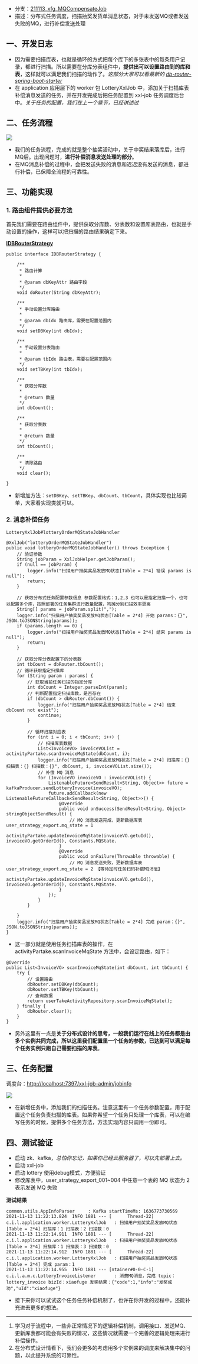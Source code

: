 -   分支：[211113_xfg_MQCompensateJob](https://gitcode.net/KnowledgePlanet/Lottery/-/tree/211113_xfg_MQCompensateJob)
-   描述：分布式任务调度，扫描抽奖发货单消息状态，对于未发送MQ或者发送失败的MQ，进行补偿发送处理

## [](https://gitcode.net/KnowledgePlanet/Lottery/-/wikis/%E7%AC%AC-2-%E9%83%A8%E5%88%86-%E9%A2%86%E5%9F%9F%E5%BC%80%E5%8F%91//%E7%AC%AC18%E8%8A%82%EF%BC%9A%E6%89%AB%E6%8F%8F%E5%BA%93%E8%A1%A8%E8%A1%A5%E5%81%BF%E5%8F%91%E8%B4%A7%E5%8D%95MQ%E6%B6%88%E6%81%AF#%E4%B8%80%E5%BC%80%E5%8F%91%E6%97%A5%E5%BF%97)一、开发日志

-   因为需要扫描库表，也就是循环的方式把每个库下的多张表中的每条用户记录，都进行扫描。所以需要在分库分表组件中，**提供出可以设置路由到的库和表**，这样就可以满足我们扫描的动作了。_这部分大家可以看最新的 [db-router-spring-boot-starter](https://gitcode.net/KnowledgePlanet/db-router-spring-boot-starter)_
-   在 application 应用层下的 worker 包 LotteryXxlJob 中，添加关于扫描库表补偿消息发送的任务，并在开发完成后把任务配置到 xxl-job 任务调度后台中。_关于任务的配置，我们在上一个章节，已经讲述过_

## [](https://gitcode.net/KnowledgePlanet/Lottery/-/wikis/%E7%AC%AC-2-%E9%83%A8%E5%88%86-%E9%A2%86%E5%9F%9F%E5%BC%80%E5%8F%91//%E7%AC%AC18%E8%8A%82%EF%BC%9A%E6%89%AB%E6%8F%8F%E5%BA%93%E8%A1%A8%E8%A1%A5%E5%81%BF%E5%8F%91%E8%B4%A7%E5%8D%95MQ%E6%B6%88%E6%81%AF#%E4%BA%8C%E4%BB%BB%E5%8A%A1%E6%B5%81%E7%A8%8B)二、任务流程

[![](https://gitcode.net/KnowledgePlanet/Lottery/-/raw/master/doc/assets/img/Part-2/18-01.png)](https://gitcode.net/KnowledgePlanet/Lottery/-/raw/master/doc/assets/img/Part-2/18-01.png)

-   我们的任务流程，完成的就是整个抽奖活动中，关于中奖结果落库后，进行MQ后。出现问题时，**进行补偿消息发送处理的部分**。
-   在MQ消息补偿的过程中，会把发送失败的消息和迟迟没有发送的消息，都进行补偿，已保障全流程的可靠性。

## [](https://gitcode.net/KnowledgePlanet/Lottery/-/wikis/%E7%AC%AC-2-%E9%83%A8%E5%88%86-%E9%A2%86%E5%9F%9F%E5%BC%80%E5%8F%91//%E7%AC%AC18%E8%8A%82%EF%BC%9A%E6%89%AB%E6%8F%8F%E5%BA%93%E8%A1%A8%E8%A1%A5%E5%81%BF%E5%8F%91%E8%B4%A7%E5%8D%95MQ%E6%B6%88%E6%81%AF#%E4%B8%89%E5%8A%9F%E8%83%BD%E5%AE%9E%E7%8E%B0)三、功能实现

### [](https://gitcode.net/KnowledgePlanet/Lottery/-/wikis/%E7%AC%AC-2-%E9%83%A8%E5%88%86-%E9%A2%86%E5%9F%9F%E5%BC%80%E5%8F%91//%E7%AC%AC18%E8%8A%82%EF%BC%9A%E6%89%AB%E6%8F%8F%E5%BA%93%E8%A1%A8%E8%A1%A5%E5%81%BF%E5%8F%91%E8%B4%A7%E5%8D%95MQ%E6%B6%88%E6%81%AF#1-%E8%B7%AF%E7%94%B1%E7%BB%84%E4%BB%B6%E6%8F%90%E4%BE%9B%E5%BF%85%E8%A6%81%E6%96%B9%E6%B3%95)1. 路由组件提供必要方法

首先我们需要在路由组件中，提供获取分库数、分表数和设置库表路由，也就是手动设置的操作，这样可以把扫描的路由结果确定下来。

[**IDBRouterStrategy**](https://gitcode.net/KnowledgePlanet/db-router-spring-boot-starter/-/blob/master/src/main/java/cn/bugstack/middleware/db/router/strategy/IDBRouterStrategy.java)

```
public interface IDBRouterStrategy {

    /**
     * 路由计算
     *
     * @param dbKeyAttr 路由字段
     */
    void doRouter(String dbKeyAttr);

    /**
     * 手动设置分库路由
     *
     * @param dbIdx 路由库，需要在配置范围内
     */
    void setDBKey(int dbIdx);

    /**
     * 手动设置分表路由
     *
     * @param tbIdx 路由表，需要在配置范围内
     */
    void setTBKey(int tbIdx);

    /**
     * 获取分库数
     *
     * @return 数量
     */
    int dbCount();

    /**
     * 获取分表数
     *
     * @return 数量
     */
    int tbCount();

    /**
     * 清除路由
     */
    void clear();

}
```

-   新增加方法：`setDBKey`、`setTBKey`、`dbCount`、`tbCount`，具体实现也比较简单，大家看实现类就可以。

### [](https://gitcode.net/KnowledgePlanet/Lottery/-/wikis/%E7%AC%AC-2-%E9%83%A8%E5%88%86-%E9%A2%86%E5%9F%9F%E5%BC%80%E5%8F%91//%E7%AC%AC18%E8%8A%82%EF%BC%9A%E6%89%AB%E6%8F%8F%E5%BA%93%E8%A1%A8%E8%A1%A5%E5%81%BF%E5%8F%91%E8%B4%A7%E5%8D%95MQ%E6%B6%88%E6%81%AF#2-%E6%B6%88%E6%81%AF%E8%A1%A5%E5%81%BF%E4%BB%BB%E5%8A%A1)2. 消息补偿任务

`LotteryXxlJob#lotteryOrderMQStateJobHandler`

```
@XxlJob("lotteryOrderMQStateJobHandler")
public void lotteryOrderMQStateJobHandler() throws Exception {
    // 验证参数
    String jobParam = XxlJobHelper.getJobParam();
    if (null == jobParam) {
        logger.info("扫描用户抽奖奖品发放MQ状态[Table = 2*4] 错误 params is null");
        return;
    }

    // 获取分布式任务配置参数信息 参数配置格式：1,2,3 也可以是指定扫描一个，也可以配置多个库，按照部署的任务集群进行数量配置，均摊分别扫描效率更高
    String[] params = jobParam.split(",");
    logger.info("扫描用户抽奖奖品发放MQ状态[Table = 2*4] 开始 params：{}", JSON.toJSONString(params));
    if (params.length == 0) {
        logger.info("扫描用户抽奖奖品发放MQ状态[Table = 2*4] 结束 params is null");
        return;
    }

    // 获取分库分表配置下的分表数
    int tbCount = dbRouter.tbCount();
    // 循环获取指定扫描库
    for (String param : params) {
        // 获取当前任务扫描的指定分库
        int dbCount = Integer.parseInt(param);
        // 判断配置指定扫描库数，是否存在
        if (dbCount > dbRouter.dbCount()) {
            logger.info("扫描用户抽奖奖品发放MQ状态[Table = 2*4] 结束 dbCount not exist");
            continue;
        }

        // 循环扫描对应表
        for (int i = 0; i < tbCount; i++) {
            // 扫描库表数据
            List<InvoiceVO> invoiceVOList = activityPartake.scanInvoiceMqState(dbCount, i);
            logger.info("扫描用户抽奖奖品发放MQ状态[Table = 2*4] 扫描库：{} 扫描表：{} 扫描数：{}", dbCount, i, invoiceVOList.size());
            // 补偿 MQ 消息
            for (InvoiceVO invoiceVO : invoiceVOList) {
                ListenableFuture<SendResult<String, Object>> future = kafkaProducer.sendLotteryInvoice(invoiceVO);
                future.addCallback(new ListenableFutureCallback<SendResult<String, Object>>() {
                    @Override
                    public void onSuccess(SendResult<String, Object> stringObjectSendResult) {
                        // MQ 消息发送完成，更新数据库表 user_strategy_export.mq_state = 1
                        activityPartake.updateInvoiceMqState(invoiceVO.getuId(), invoiceVO.getOrderId(), Constants.MQState.
                    }
                    @Override
                    public void onFailure(Throwable throwable) {
                        // MQ 消息发送失败，更新数据库表 user_strategy_export.mq_state = 2 【等待定时任务扫码补偿MQ消息】
                        activityPartake.updateInvoiceMqState(invoiceVO.getuId(), invoiceVO.getOrderId(), Constants.MQState.
                    }
                });
            }
        }

    }
    logger.info("扫描用户抽奖奖品发放MQ状态[Table = 2*4] 完成 param：{}", JSON.toJSONString(params));
}
```
-   这一部分就是使用任务扫描库表的操作，在 activityPartake.scanInvoiceMqState 方法中，会设定路由，如下：
```
@Override
public List<InvoiceVO> scanInvoiceMqState(int dbCount, int tbCount) {
    try {
        // 设置路由
        dbRouter.setDBKey(dbCount);
        dbRouter.setTBKey(tbCount);
        // 查询数据
        return userTakeActivityRepository.scanInvoiceMqState();
    } finally {
        dbRouter.clear();
    }
}
```

-   另外这里有一点是**关于分布式设计的思考，一般我们运行在线上的任务都是由多个实例共同完成，所以这里我们配置里一个任务的参数，已达到可以满足每个任务实例只跑自己需要扫描的库表**。

## [](https://gitcode.net/KnowledgePlanet/Lottery/-/wikis/%E7%AC%AC-2-%E9%83%A8%E5%88%86-%E9%A2%86%E5%9F%9F%E5%BC%80%E5%8F%91//%E7%AC%AC18%E8%8A%82%EF%BC%9A%E6%89%AB%E6%8F%8F%E5%BA%93%E8%A1%A8%E8%A1%A5%E5%81%BF%E5%8F%91%E8%B4%A7%E5%8D%95MQ%E6%B6%88%E6%81%AF#%E4%B8%89%E4%BB%BB%E5%8A%A1%E9%85%8D%E7%BD%AE)三、任务配置

调度台：[http://localhost:7397/xxl-job-admin/jobinfo](http://localhost:7397/xxl-job-admin/jobinfo)

[![](https://gitcode.net/KnowledgePlanet/Lottery/-/raw/master/doc/assets/img/Part-2/18-02.png)](https://gitcode.net/KnowledgePlanet/Lottery/-/raw/master/doc/assets/img/Part-2/18-02.png)

-   在新增任务中，添加我们的扫描任务。注意这里有一个任务参数配置，用于配置这个任务负责扫描的库表。如果你希望一个任务只处理一个库表，可以在编写任务的时候，提供多个任务方法，方法实现内容只调用一份即可。

## [](https://gitcode.net/KnowledgePlanet/Lottery/-/wikis/%E7%AC%AC-2-%E9%83%A8%E5%88%86-%E9%A2%86%E5%9F%9F%E5%BC%80%E5%8F%91//%E7%AC%AC18%E8%8A%82%EF%BC%9A%E6%89%AB%E6%8F%8F%E5%BA%93%E8%A1%A8%E8%A1%A5%E5%81%BF%E5%8F%91%E8%B4%A7%E5%8D%95MQ%E6%B6%88%E6%81%AF#%E5%9B%9B%E6%B5%8B%E8%AF%95%E9%AA%8C%E8%AF%81)四、测试验证

-   启动 zk、kafka，_总怕你忘记，如果你已经云服务器了，可以先部署上去。_
-   启动 xxl-job
-   启动 lottery 使用debug模式，方便验证
-   修改库表中，user_strategy_export_001~004 中任意一个表的 MQ 状态为 2 表示发送 MQ 失败

**测试结果**

```
common.utils.AppInfoParser     : Kafka startTimeMs: 1636773730569
2021-11-13 11:22:13.824  INFO 1881 --- [      Thread-22] c.i.l.application.worker.LotteryXxlJob   : 扫描用户抽奖奖品发放MQ状态[Table = 2*4] 扫描库：1 扫描表：2 扫描数：0
2021-11-13 11:22:14.911  INFO 1881 --- [      Thread-22] c.i.l.application.worker.LotteryXxlJob   : 扫描用户抽奖奖品发放MQ状态[Table = 2*4] 扫描库：1 扫描表：3 扫描数：0
2021-11-13 11:22:14.912  INFO 1881 --- [      Thread-22] c.i.l.application.worker.LotteryXxlJob   : 扫描用户抽奖奖品发放MQ状态[Table = 2*4] 完成 param：1
2021-11-13 11:22:14.955  INFO 1881 --- [ntainer#0-0-C-1] c.i.l.a.m.c.LotteryInvoiceListener       : 消费MQ消息，完成 topic：lottery_invoice bizId：xiaofuge 发奖结果：{"code":1,"info":"发奖成功","uId":"xiaofuge"}
```

-   接下来你可以试试这个任务任务补偿机制了，也许在你开发的过程中，还能补充进去更多的想法。

---

1.  学习对于流程中，一些非正常情况下的逻辑补偿机制，调用接口、发送MQ、更新库表都可能会有失败的情况，这些情况就需要一个完善的逻辑处理来进行补偿操作。
2.  在分布式设计情看下，我们会更多的考虑用多个实例来的调度来解决集中的问题，以此提升系统的可靠性。